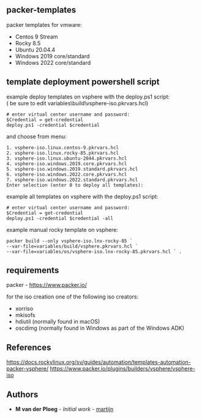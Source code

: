 ## packer-templates

packer templates for vmware:
- Centos 9 Stream
- Rocky 8.5
- Ubuntu 20.04.4
- Windows 2019 core/standard
- Windows 2022 core/standard

## template deployment powershell script

example deploy templates on vsphere with the deploy.ps1 script: <br>
( be sure to edit variables\build\vsphere-iso.pkrvars.hcl)
```hcl
# enter virtual center username and password:
$Credential = get-credential 
deploy.ps1 -credential $credential
```

and choose from menu:
```hcl
1. vsphere-iso.linux.centos-9.pkrvars.hcl
2. vsphere-iso.linux.rocky-85.pkrvars.hcl
3. vsphere-iso.linux.ubuntu-2044.pkrvars.hcl
4. vsphere-iso.windows.2019.core.pkrvars.hcl
5. vsphere-iso.windows.2019.standard.pkrvars.hcl
6. vsphere-iso.windows.2022.core.pkrvars.hcl
7. vsphere-iso.windows.2022.standard.pkrvars.hcl
Enter selection (enter 0 to deploy all templates):
```

example all templates on vsphere with the deploy.ps1 script:
```hcl
# enter virtual center username and password:
$Credential = get-credential 
deploy.ps1 -credential $credential -all
```

example manual rocky template on vsphere:
```hcl
packer build --only vsphere-iso.lnx-rocky-85 `
--var-file=variables/build/vsphere.pkrvars.hcl `
--var-file=variables/os/vsphere-iso.lnx-rocky-85.pkrvars.hcl ` .
```

## requirements
packer - https://www.packer.io/

for the iso creation one of the following iso creators:
- xorriso
- mkisofs
- hdiutil (normally found in macOS)
- oscdimg (normally found in Windows as part of the Windows ADK)

## References

https://docs.rockylinux.org/sv/guides/automation/templates-automation-packer-vsphere/
https://www.packer.io/plugins/builders/vsphere/vsphere-iso

## Authors

* **M van der Ploeg** - *Initial work* - [martijn](https://github.com/martijnvdp)